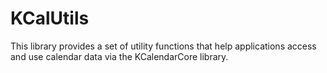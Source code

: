 # KCalUtils #

This library provides a set of utility functions that help applications
access and use calendar data via the KCalendarCore library.
